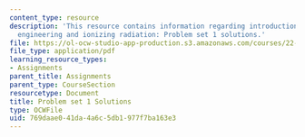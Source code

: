 ```yaml
---
content_type: resource
description: 'This resource contains information regarding introduction to nuclear
  engineering and ionizing radiation: Problem set 1 solutions.'
file: https://ol-ocw-studio-app-production.s3.amazonaws.com/courses/22-01-introduction-to-nuclear-engineering-and-ionizing-radiation-fall-2016/769daae041da4a6c5db1977f7ba163e3_MIT22_01F16_ProblemSet1Sol.pdf
file_type: application/pdf
learning_resource_types:
- Assignments
parent_title: Assignments
parent_type: CourseSection
resourcetype: Document
title: Problem set 1 Solutions
type: OCWFile
uid: 769daae0-41da-4a6c-5db1-977f7ba163e3
---
```

